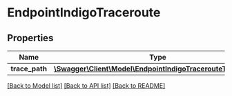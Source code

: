 # EndpointIndigoTraceroute

## Properties
Name | Type | Description | Notes
------------ | ------------- | ------------- | -------------
**trace_path** | [**\Swagger\Client\Model\EndpointIndigoTracerouteTracePath[]**](EndpointIndigoTracerouteTracePath.md) |  | [optional] 

[[Back to Model list]](../README.md#documentation-for-models) [[Back to API list]](../README.md#documentation-for-api-endpoints) [[Back to README]](../README.md)


